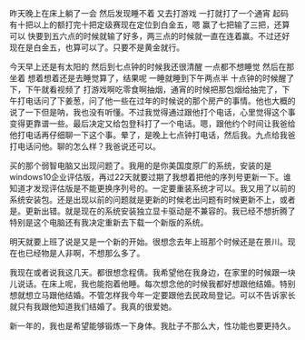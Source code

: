 昨天晚上在床上躺了一会 然后发现睡不着 又去打游戏 一打就打了一个通宵 起码有十把以上的额打完十把定级赛现在定位到白金五，嗯 赢了七把输了三把，还算可以 快要到五六点的时候就输了好多，两三点的时候就一直在连着赢。不过还好现在是白金五，也算可以了。只要不是黄金就行。

今天早上还是有太阳的 然后到七点钟的时候我还很清醒 一点都不想睡觉 然后在那坐着 想着想着还是去睡觉算了，结果呢 一睡就睡到下午两点半 十点钟的时候醒了下，下午就看视频了 打游戏啊吃零食啊抽烟，通宵的时候把那包烟给抽完了，下午打电话问了下姜葱，问了他一些在过年的时候说的那个房产的事情。他也大概的说了一下但是呐，我也没有听懂。不过我觉得通过跟他打个电话，心里觉得这个事变得更靠谱一些。最后决定又给包登科打了一个电话。嗯，跟他约个时间让我爸给他打电话再仔细聊一下这个事。晕了，是晚上七点钟打电话，然后我。九点给我爸打电话问他。聊的怎么样？我爸说还可以。

买的那个弱智电脑又出现问题了。我用的是你美国度原厂的系统，安装的是windows10企业评估版，再过22天就要过期了我想着把他的序列号更新一下。谁知道才发现评估版是不能更换序列号的。一定要重装系统才可以。我又用了以前的系统安装包。还是出现以前的问题就是更新的时候老出问题有时候更新不上，或者是。更新出错。就是现在的系统安装独立显卡驱动是不兼容的。我已经不想折腾了特别是这个电脑还有我决定重新去下载一个新版的系统。

明天就要上班了说是又是一个新的开始。很想念去年上班那个时候还是在景川。现在也已经物是人非啊，不想那么多了。

我现在或者说我这几天。都很想念程倩。我希望他在我身边，在家里的时候跟一块儿说话。在床上呢，我也能抱着他睡。每次想念他的时候我都好想跟他结婚。特别想就想立马跟他结婚。不管怎样我今年一定要跟他去民政局登记。可以不告诉家长就只有我跟他知道我们结婚了。我真的很爱她。

新一年的，我也是希望能够锻炼一下身体。我肚子不那么大，性功能也要更持久。